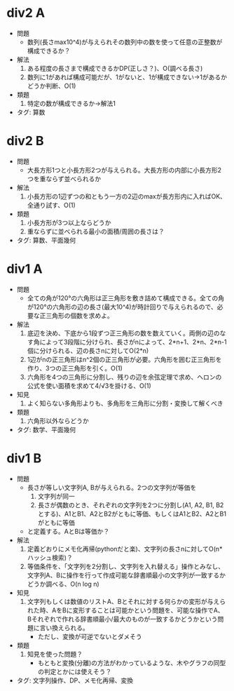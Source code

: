 # div2 A

- 問題
  - 数列(長さmax10^4)が与えられその数列中の数を使って任意の正整数が構成できるか？
- 解法
  1. ある程度の長さまで構成できるかDP(正しさ？)、O(調べる長さ)
  2. 数列に1があれば構成可能だが、1がないと、1が構成できない→1があるかどうか判断、O(1)
- 類題
  1. 特定の数が構成できるか→解法1
- タグ: 算数

# div2 B

- 問題
  - 大長方形1つと小長方形2つが与えられる。大長方形の内部に小長方形2つを重ならず並べられるか
- 解法
  1. 小長方形の1辺ずつの和ともう一方の2辺のmaxが長方形内に入ればOK、全通り試す、O(1)
- 類題
  1. 小長方形が3つ以上ならどうか
  2. 重ならずに並べられる最小の面積/周囲の長さは？
- タグ: 算数、平面幾何

# div1 A

- 問題
  - 全ての角が120°の六角形は正三角形を敷き詰めて構成できる。全ての角が120°の六角形の辺の長さ(最大10^4)が時計回りで与えられるので、必要な正三角形の個数を求めよ。
- 解法
  1. 底辺を決め、下底から1段ずつ正三角形の数を数えていく。両側の辺のなす角によって3段階に分けられ、長さがnによって、2\*n+1、2\*n、2\*n-1個に分けられる、辺の長さnに対してO(2\*n)
  2. 1辺がnの正三角形はn^2個の正三角形が必要。六角形を囲む正三角形を作り、3つの正三角形を引く。O(1)
  3. 六角形を4つの三角形に分割し、残りの辺を余弦定理で求め、ヘロンの公式を使い面積を求めて4/√3を掛ける、O(1)
- 知見
  1. よく知らない多角形よりも、多角形を三角形に分割・変換して解くべき
- 類題
  1. 六角形以外ならどうか
- タグ: 数学、平面幾何

# div1 B

- 問題
  - 長さが等しい文字列A, Bが与えられる。2つの文字列が等価を
	  1. 文字列が同一
	  2. 長さが偶数のとき、それぞれの文字列を2つに分割し(A1, A2, B1, B2とする)、A1とB1、A2とB2がともに等価、もしくはA1とB2、A2とB1がともに等価
  - と定義する。AとBは等価か？
- 解法
  1. 定義どおりにメモ化再帰(pythonだと楽)、文字列の長さnに対してO(n\*ハッシュ検索)？
  2. 等価条件を、「文字列を2分割し、文字列を入れ替える」操作とみなし、文字列A、Bに操作を行って作成可能な辞書順最小の文字列が一致するかどうか調べる、O(n log n)
- 知見
  1. 文字列もしくは数値のリストA、Bとそれに対する何らかの変形が与えられた時、AをBに変形することは可能かという問題を、可能な操作でA、Bそれぞれで作れる辞書順最小/最大のものが一致するかどうかという問題に言い換えられる。
	 - ただし、変換が可逆でないとダメそう
- 類題
  1. 知見を使った問題？
	 - もともと変換(分離)の方法がわかっているような、木やグラフの同型の判定とかには使えそう？
- タグ: 文字列操作、DP、メモ化再帰、変換
